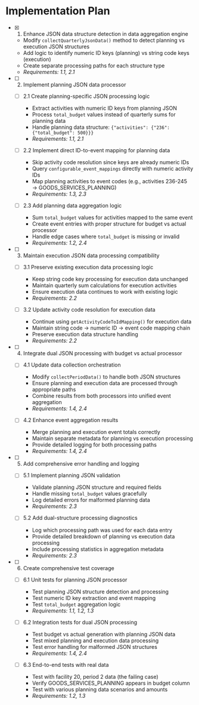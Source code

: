 # Implementation Plan

- [x] 1. Enhance JSON data structure detection in data aggregation engine





  - Modify `collectQuarterlyJsonData()` method to detect planning vs execution JSON structures
  - Add logic to identify numeric ID keys (planning) vs string code keys (execution)
  - Create separate processing paths for each structure type
  - _Requirements: 1.1, 2.1_

- [ ] 2. Implement planning JSON data processor
  - [ ] 2.1 Create planning-specific JSON processing logic
    - Extract activities with numeric ID keys from planning JSON
    - Process `total_budget` values instead of quarterly sums for planning data
    - Handle planning data structure: `{"activities": {"236": {"total_budget": 500}}}`
    - _Requirements: 1.1, 2.1_

  - [ ] 2.2 Implement direct ID-to-event mapping for planning data
    - Skip activity code resolution since keys are already numeric IDs
    - Query `configurable_event_mappings` directly with numeric activity IDs
    - Map planning activities to event codes (e.g., activities 236-245 → GOODS_SERVICES_PLANNING)
    - _Requirements: 1.3, 2.3_

  - [ ] 2.3 Add planning data aggregation logic
    - Sum `total_budget` values for activities mapped to the same event
    - Create event entries with proper structure for budget vs actual processor
    - Handle edge cases where `total_budget` is missing or invalid
    - _Requirements: 1.2, 2.4_

- [ ] 3. Maintain execution JSON data processing compatibility
  - [ ] 3.1 Preserve existing execution data processing logic
    - Keep string code key processing for execution data unchanged
    - Maintain quarterly sum calculations for execution activities
    - Ensure execution data continues to work with existing logic
    - _Requirements: 2.2_

  - [ ] 3.2 Update activity code resolution for execution data
    - Continue using `getActivityCodeToIdMapping()` for execution data
    - Maintain string code → numeric ID → event code mapping chain
    - Preserve execution data structure handling
    - _Requirements: 2.2_

- [ ] 4. Integrate dual JSON processing with budget vs actual processor
  - [ ] 4.1 Update data collection orchestration
    - Modify `collectPeriodData()` to handle both JSON structures
    - Ensure planning and execution data are processed through appropriate paths
    - Combine results from both processors into unified event aggregation
    - _Requirements: 1.4, 2.4_

  - [ ] 4.2 Enhance event aggregation results
    - Merge planning and execution event totals correctly
    - Maintain separate metadata for planning vs execution processing
    - Provide detailed logging for both processing paths
    - _Requirements: 1.4, 2.4_

- [ ] 5. Add comprehensive error handling and logging
  - [ ] 5.1 Implement planning JSON validation
    - Validate planning JSON structure and required fields
    - Handle missing `total_budget` values gracefully
    - Log detailed errors for malformed planning data
    - _Requirements: 2.3_

  - [ ] 5.2 Add dual-structure processing diagnostics
    - Log which processing path was used for each data entry
    - Provide detailed breakdown of planning vs execution data processing
    - Include processing statistics in aggregation metadata
    - _Requirements: 2.3_

- [ ] 6. Create comprehensive test coverage
  - [ ] 6.1 Unit tests for planning JSON processor
    - Test planning JSON structure detection and processing
    - Test numeric ID key extraction and event mapping
    - Test `total_budget` aggregation logic
    - _Requirements: 1.1, 1.2, 1.3_

  - [ ] 6.2 Integration tests for dual JSON processing
    - Test budget vs actual generation with planning JSON data
    - Test mixed planning and execution data processing
    - Test error handling for malformed JSON structures
    - _Requirements: 1.4, 2.4_

  - [ ] 6.3 End-to-end tests with real data
    - Test with facility 20, period 2 data (the failing case)
    - Verify GOODS_SERVICES_PLANNING appears in budget column
    - Test with various planning data scenarios and amounts
    - _Requirements: 1.2, 1.3_
